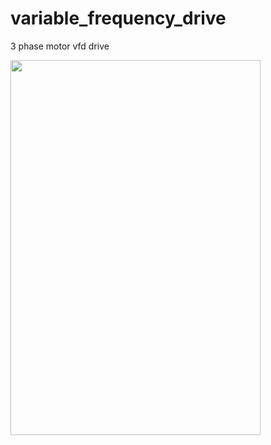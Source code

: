 # variable_frequency_drive
3 phase motor vfd drive

<img src="https://github.com/isen2000/3_pahase_variable_frequency_drive/assets/85979794/dd8e85eb-0c89-41dc-bd20-8145e9b899cb" width="400" height="600">
